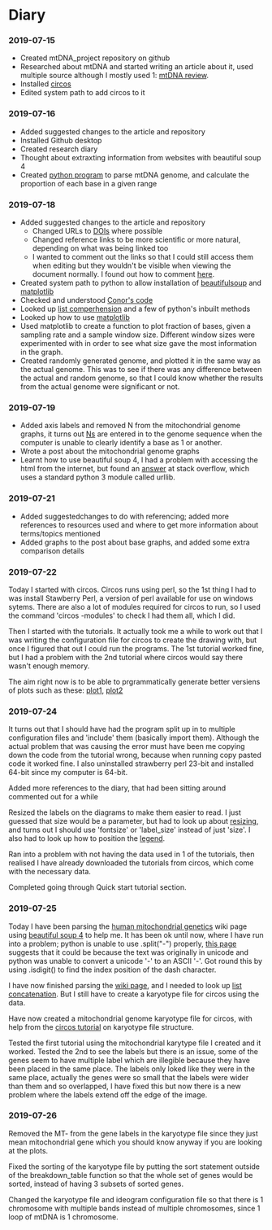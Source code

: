 # Diary

### 2019-07-15
+ Created mtDNA_project repository on github
+ Researched about mtDNA and started writing an article about it, used multiple source although I mostly used 1: [mtDNA review](https://doi.org/10.1016/j.bbabio.2009.09.005).
+ Installed [circos](circos.ca)
+ Edited system path to add circos to it

### 2019-07-16
+ Added suggested changes to the article and repository
+ Installed Github desktop
+ Created research diary
+ Thought about extraxting information from websites with beautiful soup 4
+ Created [python program](code/read_mtDNA.py) to parse mtDNA genome, and calculate the proportion of each base in a given range

### 2019-07-18
+ Added suggested changes to the article and repository
	+ Changed URLs to [DOIs](https://en.wikipedia.org/wiki/Digital_object_identifier) where possible
	+ Changed reference links to be more scientific or more natural, depending on what was being linked too
	+ I wanted to comment out the links so that I could still access them when editing but they wouldn't be visible when viewing the document normally. I found out how to comment [here](https://stackoverflow.com/questions/4823468/comments-in-markdown).
+ Created system path to python to allow installation of [beautifulsoup](https://www.crummy.com/software/BeautifulSoup/bs4/doc/) and [matplotlib](https://matplotlib.org/)
+ Checked and understood [Conor's code](code/read_mtDNA_CONOR.py)
+ Looked up [list comperhension](https://www.pythonforbeginners.com/basics/list-comprehensions-in-python) and a few of python's inbuilt methods
+ Looked up how to use [matplotlib](https://matplotlib.org/)
+ Used matplotlib to create a function to plot fraction of bases, given a sampling rate and a sample window size. Different window sizes were experimented with in order to see what size gave the most information in the graph.
+ Created randomly generated genome, and plotted it in the same way as the actual genome. This was to see if there was any difference between the actual and random genome, so that I could know whether the results from the actual genome were significant or not.

### 2019-07-19
+ Added axis labels and removed N from the mitochondrial genome graphs, it turns out [Ns](https://biology.stackexchange.com/questions/1830/why-are-there-ns-after-sanger-sequencing) are entered in to the genome sequence when the computer is unable to clearly identify a base as 1 or another.
+ Wrote a post about the mitochondrial genome graphs
+ Learnt how to use beautiful soup 4, I had a problem with accessing the html from the internet, but found an [answer](https://stackoverflow.com/questions/16025368/download-file-as-string-in-python) at stack overflow, which uses a standard python 3 module called urllib.

### 2019-07-21
+ Added suggestedchanges to do with referencing; added more references to resources used and where to get more information about terms/topics mentioned
+ Added graphs to the post about base graphs, and added some extra comparison details

### 2019-07-22
Today I started with circos. Circos runs using perl, so the 1st thing I had to was install Stawberry Perl, a version of perl available for use on windows sytems. There are also a lot of modules required for circos to run, so I used the command 'circos -modules' to check I had them all, which I did.

Then I started with the tutorials. It actually took me a while to work out that I was writing the configuration file for circos to create the drawing with, but once I figured that out I could run the programs. The 1st tutorial worked fine, but I had a problem with the 2nd tutorial where circos would say there wasn't enough memory.

The aim right now is to be able to prgrammatically generate better versiens of plots such as these: [plot1](http://embomolmed.embopress.org/content/6/2/183), [plot2](https://upload.wikimedia.org/wikipedia/commons/1/15/Map_of_the_human_mitochondrial_genome.svg)

### 2019-07-24
It turns out that I should have had the program split up in to multiple configuration files and 'include' them (basically import them). Although the actual problem that was causing the error must have been me copying down the code from the tutorial wrong, because when running copy pasted code it worked fine. I also uninstalled strawberry perl 23-bit and installed 64-bit since my computer is 64-bit.

Added more references to the diary, that had been sitting around commented out for a while

Resized the labels on the diagrams to make them easier to read. I just guessed that size would be a parameter, but had to look up about [resizing](https://gist.github.com/CnrLwlss/9587f615a7440113430c), and turns out I should use 'fontsize' or 'label_size' instead of just 'size'. I also had to look up how to position the [legend](https://matplotlib.org/3.1.1/api/legend_api.html).

Ran into a problem with not having the data used in 1 of the tutorials, then realised I have already downloaded the tutorials from circos, which come with the necessary data.

Completed going through Quick start tutorial section.

### 2019-07-25
Today I have been parsing the [human mitochondrial genetics](https://en.wikipedia.org/wiki/Human_mitochondrial_genetics) wiki page using [beautiful soup 4](https://www.crummy.com/software/BeautifulSoup/bs4/doc/) to help me. It has been ok until now, where I have run into a problem; python is unable to use .split("-") properly, [this page](https://stackoverflow.com/questions/33307690/python-ascii-codec-cant-encode-en-dash) suggests that it could be because the text was originally in unicode and python was unable to convert a unicode '-' to an ASCII '-'. Got round this by using .isdigit() to find the index position of the dash character.

I have now finished parsing the [wiki page](https://en.wikipedia.org/wiki/Human_mitochondrial_genetics), and I needed to look up [list concatenation](https://blog.usejournal.com/concatenating-two-lists-in-python-3cf9051da17f). But I still have to create a karyotype file for circos using the data.

Have now created a mitochondrial genome karyotype file for circos, with help from the [circos tutorial](http://circos.ca/documentation/tutorials/ideograms/karyotypes/) on karyotype file structure.

Tested the first tutorial using the mitochondrial karytype file I created and it worked. Tested the 2nd to see the labels but there is an issue, some of the genes seem to have multiple label which are illegible because they have been placed in the same place. The labels only loked like they were in the same place, actually the genes were so small that the labels were wider than them and so overlapped, I have fixed this but now there is a new problem where the labels extend off the edge of the image.

### 2019-07-26
Removed the MT- from the gene labels in the karyotype file since they just mean mitochondrial gene which you should know anyway if you are looking at the plots.

Fixed the sorting of the karyotype file by putting the sort statement outside of the breakdown_table function so that the whole set of genes would be sorted, instead of having 3 subsets of sorted genes.

Changed the karyotype file and ideogram configuration file so that there is 1 chromosome with multiple bands instead of multiple chromosomes, since 1 loop of mtDNA is 1 chromosome.